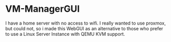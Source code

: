 # VM-ManagerGUI
I have a home server with no access to wifi. I really wanted to use proxmox, but could not, so i made this WebGUI as an alternative to those who prefer to use a Linux Server Instance with QEMU KVM support.
